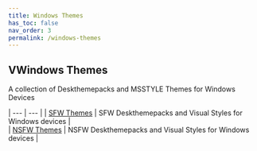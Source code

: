 ```yaml
---
title: Windows Themes
has_toc: false
nav_order: 3
permalink: /windows-themes
---
```


## VWindows Themes

A collection of Deskthemepacks and MSSTYLE Themes for Windows Devices

| --- | --- |
| [SFW Themes][SFWThemesPage] | SFW Deskthemepacks and Visual Styles for Windows devices |  
| [NSFW Themes][NSFWThemesPage] | NSFW Deskthemepacks and Visual Styles for Windows devices |  

<!-- ///////////////////////////////////////////////////////////////////////////////////////////////////////////////////////////////////////////////////// -->

[SFWThemesPage]: /windows-themes/sfw
[NSFWThemesPage]: /windows-themes/nsfw

<!-- ///////////////////////////////////////////////////////////////////////////////////////////////////////////////////////////////////////////////////// -->
